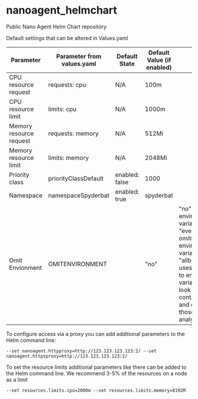 # nanoagent_helmchart
Public Nano Agent Helm Chart repository



Default settings that can be altered in Values.yaml



|Parameter| 	Parameter from values.yaml	 | Default State	 | Default Value (if enabled) | Details                                                                                                                                                                                                          |
|---------|------------------------------|----------------|----------------------------|------------------------------------------------------------------------------------------------------------------------------------------------------------------------------------------------------------------|
|CPU resource request| 	requests: cpu               | 	N/A	          | 100m                       |                                                                                                                                                                                                                  |
|CPU resource limit| 	limits: cpu     | 	N/A	          | 1000m                      |
|Memory resource request| 	requests: memory            | 	N/A           | 	512Mi                     |                                                                                                                                                                                                                  |
|Memory resource limit| 	limits: memory	| N/A	                               | 2048Mi         |                                                                                                                                                                                                                  |
|Priority class	| priorityClassDefault	        | enabled: false | 	1000                      |                                                                                                                                                                                                                  |
|Namespace	| namespaceSpyderbat	          | enabled: true	 | spyderbat                  |                                                                                                                                                                                                                  |
|Omit Envionment | OMITENVIRONMENT | | "no" | "no" emit all environment variables. "everything" omits all environment variables and "allbutredacted" uses our rules to encrypt variables that look like they contain secrets and emit only those for analysis. |




To configure access via a proxy you can add additional parameters to the Helm command line:

```
--set nanoagent.httpproxy=http://123.123.123.123:2/ --set nanoagent.httpsproxy=http://123.123.123.123:2/
```


To set the resource limits additional parameters like there can be added to the Helm command line.  We recommend 3-5% of the resources on a node as a limit

```
--set resources.limits.cpu=2000m --set resources.limits.memory=8192M
```

